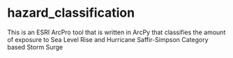# hazard_classification
This is an ESRI ArcPro tool that is written in ArcPy that classifies the amount of exposure to Sea Level Rise and Hurricane Saffir-Simpson Category based Storm Surge 
